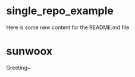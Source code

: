 single_repo_example
==================

Here is some new content for the README.md file

sunwoox
===============
Greeting~

